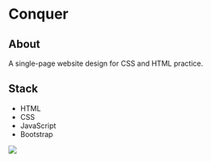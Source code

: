 # Conquer

## About
A single-page website design for CSS and HTML practice.

## Stack
- HTML
- CSS
- JavaScript
- Bootstrap

![](https://github.com/AndreaJasper/conquer/blob/main/screeshot.png)
